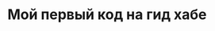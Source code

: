 <!DOCTYPE HTML>

<html lang='zxx'> 
  
<head>

</head>
  
<body>
  
  <h1>Мой первый код на гид хабе</h1>
</body>
  
</html>
